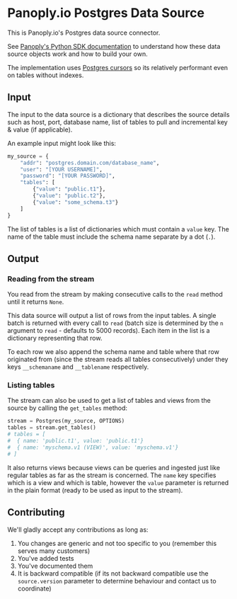 # Panoply.io Postgres Data Source

This is Panoply.io's Postgres data source connector.

See [Panoply's Python SDK documentation](https://github.com/panoplyio/panoply-python-sdk) to understand how these data source objects work and how to build your own.

The implementation uses [Postgres cursors](https://www.postgresql.org/docs/9.2/static/plpgsql-cursors.html) so its relatively performant even on tables without indexes.

## Input
The input to the data source is a dictionary that describes the source details such as host, port, database name, list of tables to pull and incremental key & value (if applicable).

An example input might look like this:
```python
my_source = {
    "addr": "postgres.domain.com/database_name",
    "user": "[YOUR USERNAME]",
    "password": "[YOUR PASSWORD]",
    "tables": [
        {"value": "public.t1"},
        {"value": "public.t2"},
        {"value": "some_schema.t3"}
    ]
}
```

The list of tables is a list of dictionaries which must contain a `value` key.
The name of the table must include the schema name separate by a dot (`.`).

## Output
### Reading from the stream
You read from the stream by making consecutive calls to the `read` method until it returns `None`.

This data source will output a list of rows from the input tables. A single batch is returned with every call to `read` (batch size is determined by the `n` argument to `read` - defaults to 5000 records).
Each item in the list is a dictionary representing that row.

To each row we also append the schema name and table where that row originated from (since the stream reads all tables consecutively) under they keys `__schemaname` and `__tablename` respectively.


### Listing tables
The stream can also be used to get a list of tables and views from the source by calling the `get_tables` method:

```python
stream = Postgres(my_source, OPTIONS)
tables = stream.get_tables()
# tables = [
#  { name: 'public.t1', value: 'public.t1'}
#  { name: 'myschema.v1 (VIEW)', value: 'myschema.v1'}
# ]
```
It also returns views because views can be queries and ingested just like regular tables as far as the stream is concerned.
The `name` key specifies which is a view and which is table, however the `value` parameter is returned in the plain format (ready to be used as input to the stream).


## Contributing
We'll gladly accept any contributions as long as:
1. You changes are generic and not too specific to you (remember this serves many customers)
1. You've added tests
1. You've documented them
1. It is backward compatible (if its not backward compatible use the `source.version` parameter to determine behaviour and contact us to coordinate)
